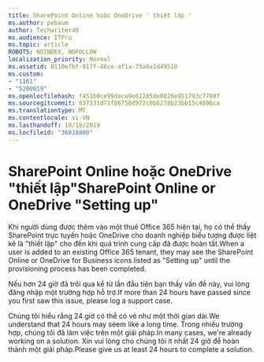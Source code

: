 ```yaml
---
title: SharePoint Online hoặc OneDrive ' thiết lập '
ms.author: pebaum
author: Techwriter40
ms.audience: ITPro
ms.topic: article
ROBOTS: NOINDEX, NOFOLLOW
localization_priority: Normal
ms.assetid: 8110efbf-917f-46ce-af1a-75a8a1d49510
ms.custom:
- "1161"
- "5200019"
ms.openlocfilehash: f451b0ce99dece9e61285de0826e951793c7708f
ms.sourcegitcommit: 037331d71f06750d972c0b6278b23bb15c4806ca
ms.translationtype: MT
ms.contentlocale: vi-VN
ms.lasthandoff: 10/18/2019
ms.locfileid: "36818880"
---
```

# <a name="sharepoint-online-or-onedrive-setting-up"></a><span data-ttu-id="3f26f-102">SharePoint Online hoặc OneDrive "thiết lập"</span><span class="sxs-lookup"><span data-stu-id="3f26f-102">SharePoint Online or OneDrive "Setting up"</span></span>

<span data-ttu-id="3f26f-103">Khi người dùng được thêm vào một thuê Office 365 hiện tại, họ có thể thấy SharePoint trực tuyến hoặc OneDrive cho doanh nghiệp biểu tượng được liệt kê là "thiết lập" cho đến khi quá trình cung cấp đã được hoàn tất.</span><span class="sxs-lookup"><span data-stu-id="3f26f-103">When a user is added to an existing Office 365 tenant, they may see the SharePoint Online or OneDrive for Business icons listed as "Setting up" until the provisioning process has been completed.</span></span>

<span data-ttu-id="3f26f-104">Nếu hơn 24 giờ đã trôi qua kể từ lần đầu tiên bạn thấy vấn đề này, vui lòng đăng nhập một trường hợp hỗ trợ.</span><span class="sxs-lookup"><span data-stu-id="3f26f-104">If more than 24 hours have passed since you first saw this issue, please log a support case.</span></span>

<span data-ttu-id="3f26f-105">Chúng tôi hiểu rằng 24 giờ có thể có vẻ như một thời gian dài.</span><span class="sxs-lookup"><span data-stu-id="3f26f-105">We understand that 24 hours may seem like a long time.</span></span> <span data-ttu-id="3f26f-106">Trong nhiều trường hợp, chúng tôi đã làm việc trên một giải pháp.</span><span class="sxs-lookup"><span data-stu-id="3f26f-106">In many cases, we're already working on a solution.</span></span> <span data-ttu-id="3f26f-107">Xin vui lòng cho chúng tôi ít nhất 24 giờ để hoàn thành một giải pháp.</span><span class="sxs-lookup"><span data-stu-id="3f26f-107">Please give us at least 24 hours to complete a solution.</span></span>


